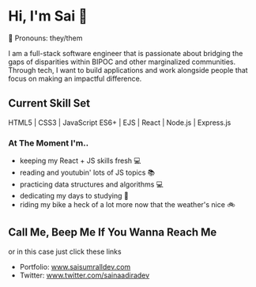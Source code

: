 # Hi, I'm Sai  	🌻
:herb: Pronouns: they/them

I am a full-stack software engineer that is passionate about bridging the gaps of disparities within BIPOC and other marginalized communities. Through tech, I want to build applications and work alongside people that focus on making an impactful difference.


## Current Skill Set
HTML5 | CSS3 | JavaScript ES6+ | EJS | React | Node.js | Express.js

### At The Moment I'm..
- keeping my React + JS skills fresh  :computer: 
- reading and youtubin' lots of JS topics :books: 
- practicing data structures and algorithms :computer:
-  dedicating my days to studying :notebook: 
- riding my bike a heck of a lot more now that the weather's nice :bike: 

## Call Me, Beep Me If You Wanna Reach Me 
or in this case just click these links

- Portfolio: www.saisumralldev.com
- Twitter: www.twitter.com/sainaadiradev


<!--
**sainaadira/sainaadira** is a ✨ _special_ ✨ repository because its `README.md` (this file) appears on your GitHub profile.




